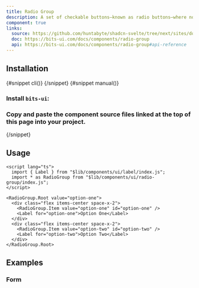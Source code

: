 ```yaml
---
title: Radio Group
description: A set of checkable buttons—known as radio buttons—where no more than one of the buttons can be checked at a time.
component: true
links:
  source: https://github.com/huntabyte/shadcn-svelte/tree/next/sites/docs/src/lib/registry/ui/radio-group
  doc: https://bits-ui.com/docs/components/radio-group
  api: https://bits-ui.com/docs/components/radio-group#api-reference
---
```


<script>
	import ComponentPreview from "$lib/components/component-preview.svelte";
	import PMAddComp from "$lib/components/pm-add-comp.svelte";
	import PMInstall from "$lib/components/pm-install.svelte";
	import Steps from "$lib/components/steps.svelte";
	import InstallTabs from "$lib/components/install-tabs.svelte";
</script>

<ComponentPreview name="radio-group-demo">

<div></div>

</ComponentPreview>

## Installation

<InstallTabs>
{#snippet cli()}
<PMAddComp name="radio-group" />
{/snippet}
{#snippet manual()}
<Steps>

### Install `bits-ui`:

<PMInstall command="bits-ui -D" />

### Copy and paste the component source files linked at the top of this page into your project.

</Steps>
{/snippet}
</InstallTabs>

## Usage

```svelte
<script lang="ts">
  import { Label } from "$lib/components/ui/label/index.js";
  import * as RadioGroup from "$lib/components/ui/radio-group/index.js";
</script>

<RadioGroup.Root value="option-one">
  <div class="flex items-center space-x-2">
    <RadioGroup.Item value="option-one" id="option-one" />
    <Label for="option-one">Option One</Label>
  </div>
  <div class="flex items-center space-x-2">
    <RadioGroup.Item value="option-two" id="option-two" />
    <Label for="option-two">Option Two</Label>
  </div>
</RadioGroup.Root>
```

## Examples

### Form

<ComponentPreview name="radio-group-form">

<div></div>

</ComponentPreview>
